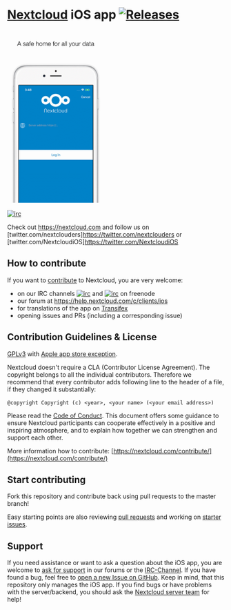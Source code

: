 # [Nextcloud](https://nextcloud.com)  iOS app [![Releases](https://img.shields.io/github/release/nextcloud/ios.svg)](https://github.com/nextcloud/ios/releases/latest)

[<img src="Animation.gif"
alt="Download from App Store"
height="400">](https://itunes.apple.com/us/app/nextcloud/id1125420102?mt=8)

[![irc](https://img.shields.io/badge/IRC-%23nextcloud--mobile%20on%20freenode-blue.svg)](https://webchat.freenode.net/?channels=nextcloud-mobile)

Check out https://nextcloud.com and follow us on [twitter.com/nextclouders]https://twitter.com/nextclouders or [twitter.com/NextcloudiOS]https://twitter.com/NextcloudiOS

## How to contribute
If you want to [contribute](https://nextcloud.com/contribute/) to Nextcloud, you are very welcome:

- on our IRC channels [![irc](https://img.shields.io/badge/IRC-%23nextcloud%20on%20freenode-orange.svg)](https://webchat.freenode.net/?channels=nextcloud) and [![irc](https://img.shields.io/badge/IRC-%23nextcloud--mobile%20on%20freenode-blue.svg)](https://webchat.freenode.net/?channels=nextcloud-mobile) on freenode
- our forum at https://help.nextcloud.com/c/clients/ios
- for translations of the app on [Transifex](https://www.transifex.com/nextcloud/nextcloud/dashboard/)
- opening issues and PRs (including a corresponding issue)

## Contribution Guidelines & License

[GPLv3](LICENSE.txt) with [Apple app store exception](COPYING.iOS).

Nextcloud doesn't require a CLA (Contributor License Agreement). The copyright belongs to all the individual contributors. Therefore we recommend that every contributor adds following line to the header of a file, if they changed it substantially:

```
@copyright Copyright (c) <year>, <your name> (<your email address>)
```

Please read the [Code of Conduct](https://nextcloud.com/code-of-conduct/). This document offers some guidance to ensure Nextcloud participants can cooperate effectively in a positive and inspiring atmosphere, and to explain how together we can strengthen and support each other.

More information how to contribute: [https://nextcloud.com/contribute/](https://nextcloud.com/contribute/)

## Start contributing
Fork this repository and contribute back using pull requests to the master branch!

Easy starting points are also reviewing [pull requests](https://github.com/nextcloud/ios/pulls) and working on [starter issues](https://github.com/nextcloud/ios/issues?q=is%3Aopen+is%3Aissue+label%3A%22starter+issue%22).

## Support

If you need assistance or want to ask a question about the iOS app, you are welcome to [ask for support](https://help.nextcloud.com/c/clients/ios) in our forums or the [IRC-Channel](https://webchat.freenode.net/?channels=nextcloud-mobile). If you have found a bug, feel free to [open a new Issue on GitHub](https://github.com/nextcloud/ios/issues). Keep in mind, that this repository only manages the iOS app. If you find bugs or have problems with the server/backend, you should ask the [Nextcloud server team](https://github.com/nextcloud/server) for help!
